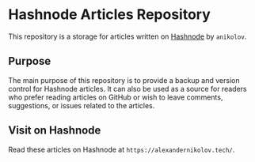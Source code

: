 # Hashnode Articles Repository

This repository is a storage for articles written on [Hashnode](https://hashnode.com/) by `anikolov`.

## Purpose

The main purpose of this repository is to provide a backup and version control for Hashnode articles. It can also be used as a source for readers who prefer reading articles on GitHub or wish to leave comments, suggestions, or issues related to the articles.

## Visit on Hashnode

Read these articles on Hashnode at `https://alexandernikolov.tech/`.

